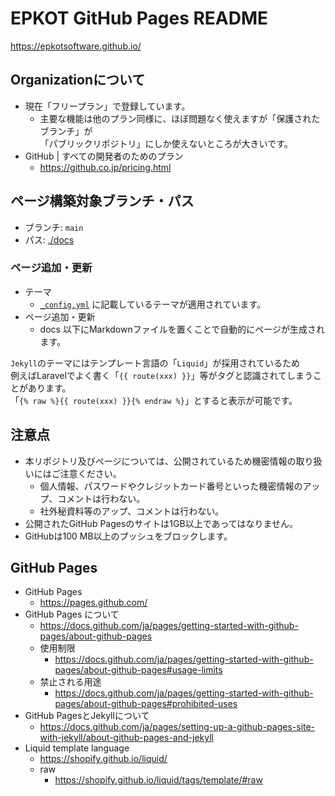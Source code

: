 # EPKOT GitHub Pages README

<https://epkotsoftware.github.io/>

## Organizationについて

- 現在「フリープラン」で登録しています。
  - 主要な機能は他のプラン同様に、ほぼ問題なく使えますが「保護されたブランチ」が  
    「パブリックリポジトリ」にしか使えないところが大きいです。
- GitHub | すべての開発者のためのプラン
  - <https://github.co.jp/pricing.html>

## ページ構築対象ブランチ・パス

- ブランチ: `main`
- パス: [./docs](./docs)

### ページ追加・更新

- テーマ
  - [`_config.yml`](./docs/_config.yml) に記載しているテーマが適用されています。
- ページ追加・更新
  - docs 以下にMarkdownファイルを置くことで自動的にページが生成されます。

`Jekyll`のテーマにはテンプレート言語の「`Liquid`」が採用されているため  
例えばLaravelでよく書く「`{{ route(xxx) }}`」等がタグと認識されてしまうことがあります。  
「`{% raw %}{{ route(xxx) }}{% endraw %}`」とすると表示が可能です。

## 注意点

- 本リポジトリ及びページについては、公開されているため機密情報の取り扱いにはご注意ください。
  - 個人情報、パスワードやクレジットカード番号といった機密情報のアップ、コメントは行わない。
  - 社外秘資料等のアップ、コメントは行わない。
- 公開されたGitHub Pagesのサイトは1GB以上であってはなりません。
- GitHubは100 MB以上のプッシュをブロックします。

## GitHub Pages

- GitHub Pages
  - <https://pages.github.com/>
- GitHub Pages について
  - <https://docs.github.com/ja/pages/getting-started-with-github-pages/about-github-pages>
  - 使用制限
    - <https://docs.github.com/ja/pages/getting-started-with-github-pages/about-github-pages#usage-limits>
  - 禁止される用途
    - <https://docs.github.com/ja/pages/getting-started-with-github-pages/about-github-pages#prohibited-uses>
- GitHub PagesとJekyllについて
  - <https://docs.github.com/ja/pages/setting-up-a-github-pages-site-with-jekyll/about-github-pages-and-jekyll>
- Liquid template language
  - <https://shopify.github.io/liquid/>
  - raw
    - <https://shopify.github.io/liquid/tags/template/#raw>
